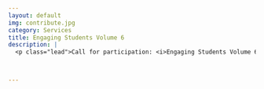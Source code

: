 ```yaml
---
layout: default
img: contribute.jpg
category: Services
title: Engaging Students Volume 6
description: |
  <p class="lead">Call for participation: <i>Engaging Students Volume 6</i><br/>We are now soliciting contributions to our sixth volume of <i>Engaging Students</i>.<br/><a href="http://www.flipcamp.org/es6cfp/">Want to read more...</a></p>



---
```

